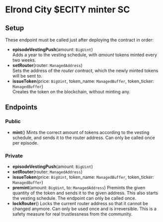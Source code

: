 # Elrond City $ECITY minter SC

## Setup

These endpoint must be called just after deploying the contract in order:

- **episodeVestingPush**(amount: `BigUint`)  
  Adds a year to the vesting schedule, with _amount_ tokens minted every two weeks.
- **setRouter**(router: `ManagedAddress`)  
  Sets the address of the _router contract_, which the newly minted tokens will be sent to.
- **issueToken**(price: `BigUint`, token_name: `ManagedBuffer`, token_ticker: `ManagedBuffer`)  
  Creates the token on the blockchain, without minting any.

## Endpoints

### Public

- **mint**()
  Mints the correct amount of tokens according to the vesting schedule, and sends it to the router address. Can only be called once per episode.

### Private

- **episodeVestingPush**(amount: `BigUint`)  
- **setRouter**(router: `ManagedAddress`)  
- **issueToken**(price: `BigUint`, token_name: `ManagedBuffer`, token_ticker: `ManagedBuffer`)  
- **premint**(amount: `BigUint`, to: `ManagedAddress`)
  Premints the given quantity of the token and sends it to the given address. This also starts the vesting schedule. The endpoint can only be called once.
- **lockRouter**()
  Locks the current router address so that it cannot be changed anymore. Can only be used once and is irreversible. This is a safety measure for real trustlessness from the community.
